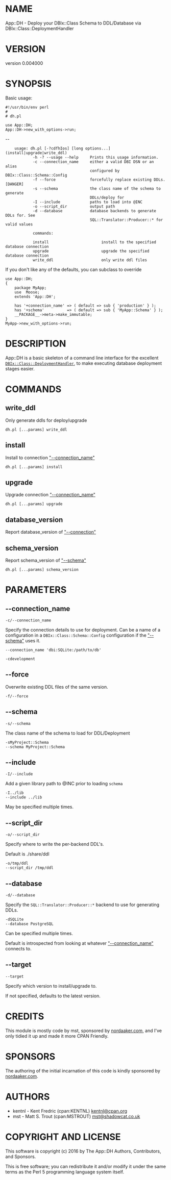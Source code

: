 # NAME

App::DH - Deploy your DBIx::Class Schema to DDL/Database via DBIx::Class::DeploymentHandler

# VERSION

version 0.004000

# SYNOPSIS

Basic usage:

    #!/usr/bin/env perl
    #
    # dh.pl

    use App::DH;
    App::DH->new_with_options->run;

\--

        usage: dh.pl [-?cdfhIos] [long options...] (install|upgrade|write_ddl)
                -h -? --usage --help     Prints this usage information.
                -c --connection_name     either a valid DBI DSN or an alias
                                         configured by DBIx::Class::Schema::Config
                -f --force               forcefully replace existing DDLs. [DANGER]
                -s --schema              the class name of the schema to generate
                                         DDLs/deploy for
                -I --include             paths to load into @INC
                -o --script_dir          output path
                -d --database            database backends to generate DDLs for. See
                                         SQL::Translator::Producer::* for valid values

                commands:

                install                       install to the specified database connection
                upgrade                       upgrade the specified database connection
                write_ddl                     only write ddl files

If you don't like any of the defaults, you can subclass to override

    use App::DH;
    {
        package MyApp;
        use  Moose;
        extends 'App::DH';

        has '+connection_name' => ( default => sub { 'production' } );
        has '+schema'          => ( default => sub { 'MyApp::Schema' } );
        __PACKAGE__->meta->make_immutable;
    }
    MyApp->new_with_options->run;

# DESCRIPTION

App::DH is a basic skeleton of a command line interface for the excellent
[`DBIx::Class::DeploymentHandler`](https://metacpan.org/pod/DBIx::Class::DeploymentHandler), to make executing database deployment stages easier.

# COMMANDS

## write\_ddl

Only generate ddls for deploy/upgrade

    dh.pl [...params] write_ddl

## install

Install to connection ["--connection\_name"](#connection_name)

    dh.pl [...params] install

## upgrade

Upgrade connection ["--connection\_name"](#connection_name)

    dh.pl [...params] upgrade

## database\_version

Report database\_version of ["--connection"](#connection)

## schema\_version

Report schema\_version of ["--schema"](#schema)

    dh.pl [...params] schema_version

# PARAMETERS

## --connection\_name

    -c/--connection_name

Specify the connection details to use for deployment.
Can be a name of a configuration in a `DBIx::Class::Schema::Config` configuration if the ["--schema"](#schema) uses it.

    --connection_name 'dbi:SQLite:/path/to/db'

    -cdevelopment

## --force

Overwrite existing DDL files of the same version.

    -f/--force

## --schema

    -s/--schema

The class name of the schema to load for DDL/Deployment

    -sMyProject::Schema
    --schema MyProject::Schema

## --include

    -I/--include

Add a given library path to @INC prior to loading `schema`

    -I../lib
    --include ../lib

May be specified multiple times.

## --script\_dir

    -o/--script_dir

Specify where to write the per-backend DDL's.

Default is ./share/ddl

    -o/tmp/ddl
    --script_dir /tmp/ddl

## --database

    -d/--database

Specify the `SQL::Translator::Producer::*` backend to use for generating DDLs.

    -dSQLite
    --database PostgreSQL

Can be specified multiple times.

Default is introspected from looking at whatever ["--connection\_name"](#connection_name) connects to.

## --target

    --target

Specify which version to install/upgrade to.

If not specified, defaults to the latest version.

# CREDITS

This module is mostly code by mst, sponsored by [nordaaker.com](http://nordaaker.com), and I've only tidied it up and made it
more CPAN Friendly.

# SPONSORS

The authoring of the initial incarnation of this code is kindly sponsored by [nordaaker.com](http://nordaaker.com).

# AUTHORS

- kentnl - Kent Fredric (cpan:KENTNL) <kentnl@cpan.org>
- mst - Matt S. Trout (cpan:MSTROUT) <mst@shadowcat.co.uk>

# COPYRIGHT AND LICENSE

This software is copyright (c) 2016 by The App::DH Authors, Contributors, and Sponsors.

This is free software; you can redistribute it and/or modify it under
the same terms as the Perl 5 programming language system itself.
